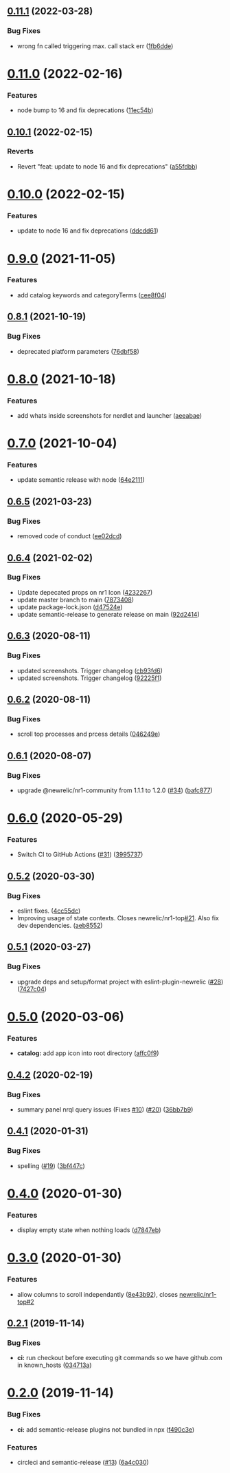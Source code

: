 ## [0.11.1](https://github.com/newrelic/nr1-top/compare/v0.11.0...v0.11.1) (2022-03-28)


### Bug Fixes

* wrong fn called triggering max. call stack err ([1fb6dde](https://github.com/newrelic/nr1-top/commit/1fb6dde65dc1fb985b0634135d316c2c02f6229d))

# [0.11.0](https://github.com/newrelic/nr1-top/compare/v0.10.1...v0.11.0) (2022-02-16)


### Features

* node bump to 16 and fix deprecations ([11ec54b](https://github.com/newrelic/nr1-top/commit/11ec54ba90c0646e476e83161700953e106d2974))

## [0.10.1](https://github.com/newrelic/nr1-top/compare/v0.10.0...v0.10.1) (2022-02-15)


### Reverts

* Revert "feat: update to node 16 and fix deprecations" ([a55fdbb](https://github.com/newrelic/nr1-top/commit/a55fdbb4ca5aeaa4ca912088b36a116afbf26e56))

# [0.10.0](https://github.com/newrelic/nr1-top/compare/v0.9.0...v0.10.0) (2022-02-15)


### Features

* update to node 16 and fix deprecations ([ddcdd61](https://github.com/newrelic/nr1-top/commit/ddcdd615aba4676aa78d754165d9a838554c0ba5))

# [0.9.0](https://github.com/newrelic/nr1-top/compare/v0.8.1...v0.9.0) (2021-11-05)


### Features

* add catalog keywords and categoryTerms ([cee8f04](https://github.com/newrelic/nr1-top/commit/cee8f0446092ae1b642384e321a12e0f25bf5c08))

## [0.8.1](https://github.com/newrelic/nr1-top/compare/v0.8.0...v0.8.1) (2021-10-19)


### Bug Fixes

* deprecated platform parameters ([76dbf58](https://github.com/newrelic/nr1-top/commit/76dbf587be097cd9e8dafdba11e6bf2080055c81))

# [0.8.0](https://github.com/newrelic/nr1-top/compare/v0.7.0...v0.8.0) (2021-10-18)


### Features

* add whats inside screenshots for nerdlet and launcher ([aeeabae](https://github.com/newrelic/nr1-top/commit/aeeabae7bc462fb8f991363ed679c2174711dd93))

# [0.7.0](https://github.com/newrelic/nr1-top/compare/v0.6.5...v0.7.0) (2021-10-04)


### Features

* update semantic release with node ([64e2111](https://github.com/newrelic/nr1-top/commit/64e2111002104ef8d20e28d2ebeb876747a45e9e))

## [0.6.5](https://github.com/newrelic/nr1-top/compare/v0.6.4...v0.6.5) (2021-03-23)


### Bug Fixes

* removed code of conduct ([ee02dcd](https://github.com/newrelic/nr1-top/commit/ee02dcdb4f08de90e6cf98fd72f5591c4fe03687))

## [0.6.4](https://github.com/newrelic/nr1-top/compare/v0.6.3...v0.6.4) (2021-02-02)


### Bug Fixes

* Update depecated props on nr1 Icon ([4232267](https://github.com/newrelic/nr1-top/commit/4232267585bf0029015f8e5af1cb7cd57d4347aa))
* update master branch to main ([7873408](https://github.com/newrelic/nr1-top/commit/7873408fe7a3ab075d61728975f6738b4f444d9a))
* update package-lock.json ([d47524e](https://github.com/newrelic/nr1-top/commit/d47524eedcc220d48a285bceeb32b183a182cff1))
* update semantic-release to generate release on main ([92d2414](https://github.com/newrelic/nr1-top/commit/92d241464e9573e506add6da0a66325c83c8c88e))

## [0.6.3](https://github.com/newrelic/nr1-top/compare/v0.6.2...v0.6.3) (2020-08-11)


### Bug Fixes

* updated screenshots. Trigger changelog ([cb93fd6](https://github.com/newrelic/nr1-top/commit/cb93fd62215876eb1e0f8d89697d7900e96c4b5c))
* updated screenshots. Trigger changelog ([92225f1](https://github.com/newrelic/nr1-top/commit/92225f1758755a99f556626a1e99df3e2c17837a))

## [0.6.2](https://github.com/newrelic/nr1-top/compare/v0.6.1...v0.6.2) (2020-08-11)


### Bug Fixes

* scroll top processes and prcess details ([046249e](https://github.com/newrelic/nr1-top/commit/046249e66f55322edbe7d280d8259990e2c12ec6))

## [0.6.1](https://github.com/newrelic/nr1-top/compare/v0.6.0...v0.6.1) (2020-08-07)


### Bug Fixes

* upgrade @newrelic/nr1-community from 1.1.1 to 1.2.0 ([#34](https://github.com/newrelic/nr1-top/issues/34)) ([bafc877](https://github.com/newrelic/nr1-top/commit/bafc87742933f0c68f5f2079e603b57bf0e76321))

# [0.6.0](https://github.com/newrelic/nr1-top/compare/v0.5.2...v0.6.0) (2020-05-29)


### Features

* Switch CI to GitHub Actions ([#31](https://github.com/newrelic/nr1-top/issues/31)) ([3995737](https://github.com/newrelic/nr1-top/commit/399573712a787b58252a065f15c8733670c98a04))

## [0.5.2](https://github.com/newrelic/nr1-top/compare/v0.5.1...v0.5.2) (2020-03-30)


### Bug Fixes

* eslint fixes. ([4cc55dc](https://github.com/newrelic/nr1-top/commit/4cc55dcfbe18590cdaedb76f8618fb5ee8361626))
* Improving usage of state contexts. Closes newrelic/nr1-top[#21](https://github.com/newrelic/nr1-top/issues/21). Also fix dev dependencies. ([aeb8552](https://github.com/newrelic/nr1-top/commit/aeb85525b797e56d796feda2f7de36506597d4b3))

## [0.5.1](https://github.com/newrelic/nr1-top/compare/v0.5.0...v0.5.1) (2020-03-27)


### Bug Fixes

* upgrade deps and setup/format project with eslint-plugin-newrelic ([#28](https://github.com/newrelic/nr1-top/issues/28)) ([7427c04](https://github.com/newrelic/nr1-top/commit/7427c045331c8bba2e27a492ba4654ab3a12b3e1))

# [0.5.0](https://github.com/newrelic/nr1-top/compare/v0.4.2...v0.5.0) (2020-03-06)


### Features

* **catalog:** add app icon into root directory ([affc0f9](https://github.com/newrelic/nr1-top/commit/affc0f90d1ad355e615d7ccd1e3d892e1130cdf2))

## [0.4.2](https://github.com/newrelic/nr1-top/compare/v0.4.1...v0.4.2) (2020-02-19)


### Bug Fixes

* summary panel nrql query issues (Fixes [#10](https://github.com/newrelic/nr1-top/issues/10)) ([#20](https://github.com/newrelic/nr1-top/issues/20)) ([36bb7b9](https://github.com/newrelic/nr1-top/commit/36bb7b9cdef3aa35ab91cf63d2ab84eda29911d6))

## [0.4.1](https://github.com/newrelic/nr1-top/compare/v0.4.0...v0.4.1) (2020-01-31)


### Bug Fixes

* spelling ([#19](https://github.com/newrelic/nr1-top/issues/19)) ([3bf447c](https://github.com/newrelic/nr1-top/commit/3bf447cd8baba42a26d60bf591ff9b561838ee92))

# [0.4.0](https://github.com/newrelic/nr1-top/compare/v0.3.0...v0.4.0) (2020-01-30)


### Features

* display empty state when nothing loads ([d7847eb](https://github.com/newrelic/nr1-top/commit/d7847ebb22402a1d7a348b716cbfaf1aefb9cf70))

# [0.3.0](https://github.com/newrelic/nr1-top/compare/v0.2.1...v0.3.0) (2020-01-30)


### Features

* allow columns to scroll independantly ([8e43b92](https://github.com/newrelic/nr1-top/commit/8e43b92546285c14e5d261a8e4770540aa176454)), closes [newrelic/nr1-top#2](https://github.com/newrelic/nr1-top/issues/2)

## [0.2.1](https://github.com/newrelic/nr1-top/compare/v0.2.0...v0.2.1) (2019-11-14)


### Bug Fixes

* **ci:** run checkout before executing git commands so we have github.com in known_hosts ([034713a](https://github.com/newrelic/nr1-top/commit/034713add27f817536119b3037a4bd31700699a4))

# [0.2.0](https://github.com/newrelic/nr1-top/compare/v0.1.7...v0.2.0) (2019-11-14)


### Bug Fixes

* **ci:** add semantic-release plugins not bundled in npx ([f490c3e](https://github.com/newrelic/nr1-top/commit/f490c3e11719e365a59c755d59f32589f053e663))


### Features

* circleci and semantic-release ([#13](https://github.com/newrelic/nr1-top/issues/13)) ([6a4c030](https://github.com/newrelic/nr1-top/commit/6a4c0307af15fb044f43fe4c990634b03348314f))

